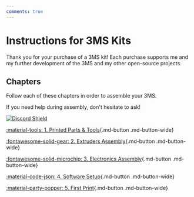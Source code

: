 ```yaml
---
comments: true
---
```


<link rel="stylesheet" href="../../assets/css/kits.css">

# Instructions for 3MS Kits

Thank you for your purchase of a 3MS kit! Each purchase supports me and my further development of the 3MS and my other open-source projects.

## Chapters

Follow each of these chapters in order to assemble your 3MS.

If you need help during assembly, don't hesitate to ask!

[![Discord Shield](https://discord.com/api/guilds/1307104511663411210/widget.png?style=banner2)](https://discord.gg/ekqxDhdGCg)

[:material-tools: 1. Printed Parts & Tools](printed-parts-and-tools.md){.md-button .md-button-wide}

[:fontawesome-solid-gear: 2. Extruders Assembly](extruder-assembly.md){.md-button .md-button-wide}

[:fontawesome-solid-microchip: 3. Electronics Assembly](electronic-assembly.md){.md-button .md-button-wide}

[:material-code-json: 4. Software Setup](software-setup.md){.md-button .md-button-wide}

[:material-party-popper: 5. First Print](firstprint.md){.md-button .md-button-wide}